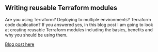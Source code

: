 ## Writing reusable Terraform modules

Are you using Terraform? Deploying to multiple environments? Terraform code duplication? If you answered yes, in this blog post I am going to look at creating reusable Terraform modules including the basics, benefits and why you should be using them.

[Blog post here](https://thomasthornton.cloud/2022/06/02/writing-reusable-terraform-modules)